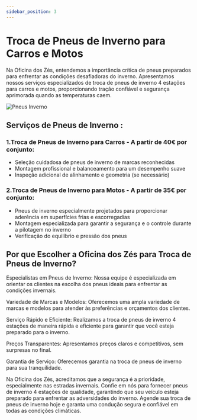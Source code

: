 ```yaml
---
sidebar_position: 3
---
```




# Troca de Pneus de Inverno para Carros e Motos 

Na Oficina dos Zés, entendemos a importância crítica de pneus preparados para enfrentar as condições desafiadoras do inverno. Apresentamos nossos serviços especializados de troca de pneus de inverno 4 estações para carros e motos, proporcionando tração confiável e segurança aprimorada quando as temperaturas caem.

![Pneus Inverno](image.png)

## Serviços de Pneus de Inverno :

### 1.Troca de Pneus de Inverno para Carros - A partir de 40€ por conjunto:

- Seleção cuidadosa de pneus de inverno de marcas reconhecidas
- Montagem profissional e balanceamento para um desempenho suave
- Inspeção adicional de alinhamento e geometria (se necessário)

### 2.Troca de Pneus de Inverno para Motos - A partir de 35€ por conjunto:

- Pneus de inverno especialmente projetados para proporcionar aderência em superfícies frias e escorregadias
- Montagem especializada para garantir a segurança e o controle durante a pilotagem no inverno
- Verificação do equilíbrio e pressão dos pneus

## Por que Escolher a Oficina dos Zés para Troca de Pneus de Inverno?

Especialistas em Pneus de Inverno: Nossa equipe é especializada em orientar os clientes na escolha dos pneus ideais para enfrentar as condições invernais.

Variedade de Marcas e Modelos: Oferecemos uma ampla variedade de marcas e modelos para atender às preferências e orçamentos dos clientes.

Serviço Rápido e Eficiente: Realizamos a troca de pneus de inverno 4 estações de maneira rápida e eficiente para garantir que você esteja preparado para o inverno.

Preços Transparentes: Apresentamos preços claros e competitivos, sem surpresas no final.

Garantia de Serviço: Oferecemos garantia na troca de pneus de inverno para sua tranquilidade.

Na Oficina dos Zés, acreditamos que a segurança é a prioridade, especialmente nas estradas invernais. Confie em nós para fornecer pneus de inverno 4 estações de qualidade, garantindo que seu veículo esteja preparado para enfrentar as adversidades do inverno. Agende sua troca de pneus de inverno hoje e garanta uma condução segura e confiável em todas as condições climáticas.